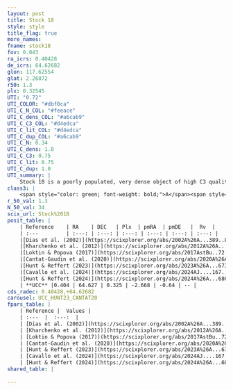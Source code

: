 ```yaml
---
layout: post
title: Stock 18
style: style
title_flag: true
more_names: 
fname: stock18
fov: 0.043
ra_icrs: 0.40428
de_icrs: 64.62682
glon: 117.62554
glat: 2.26872
r50: 1.3
plx: 0.32545
UTI: "0.72"
UTI_COLOR: "#dbf0ca"
UTI_C_N_COL: "#feeace"
UTI_C_dens_COL: "#a6cab9"
UTI_C_C3_COL: "#d4edca"
UTI_C_lit_COL: "#d4edca"
UTI_C_dup_COL: "#a6cab9"
UTI_C_N: 0.34
UTI_C_dens: 1.0
UTI_C_C3: 0.75
UTI_C_lit: 0.75
UTI_C_dup: 1.0
UTI_summary: |
    Stock 18 is a poorly populated, very dense object of high C3 quality. It is well-studied in the literature.
class3: |
    <span style="color: green; font-weight: bold;">A</span><span style="color: #FFC300; font-weight: bold;">B</span>
r_50_val: 1.3
N_50_val: 34
scix_url: Stock%2018
posit_table: |
    | Reference    | RA    | DEC   | Plx  | pmRA  | pmDE   |  Rv  |
    | :---         | :---: | :---: | :---: | :---: | :---: | :---: |
    |[Dias et al. (2002)](https://scixplorer.org/abs/2002A%26A...389..871D) | 0.404 | 64.625 | -- | -2.78 | -0.15 | -- |
    |[Kharchenko et al. (2012)](https://scixplorer.org/abs/2012A%26A...543A.156K) | 0.398 | 64.625 | -- | -3.59 | -1.15 | -- |
    |[Loktin & Popova (2017)](https://scixplorer.org/abs/2017AstBu..72..257L) | 0.405 | 64.624 | -- | -4.298 | -4.763 | -- |
    |[Cantat-Gaudin et al. (2020)](https://scixplorer.org/abs/2020A%26A...640A...1C) | 0.399 | 64.625 | 0.294 | -2.692 | -0.587 | -- |
    |[Hunt & Reffert (2023)](https://scixplorer.org/abs/2023A%26A...673A.114H) | 0.404 | 64.624 | 0.324 | -2.679 | -0.685 | -- |
    |[Cavallo et al. (2024)](https://scixplorer.org/abs/2024AJ....167...12C) | 0.404 | 64.629 | 0.326 | -- | -- | -- |
    |[Hunt & Reffert (2024)](https://scixplorer.org/abs/2024A%26A...686A..42H) | 0.404 | 64.624 | 0.324 | -2.679 | -0.685 | -- |
    | **UCC** |0.404 | 64.627 | 0.325 | -2.668 | -0.64 | -- | 
cds_radec: 0.40428,+64.62682
carousel: UCC_HUNT23_CANTAT20
fpars_table: |
    | Reference |  Values |
    | :---  |  :---:  |
    | [Dias et al. (2002)](https://scixplorer.org/abs/2002A%26A...389..871D) | `E(B-V)=0.71, Dist=1242.0, Age=8.1` |
    | [Kharchenko et al. (2012)](https://scixplorer.org/abs/2012A%26A...543A.156K) | `e_bv=0.177, distance=774, log_age=8.68` |
    | [Loktin & Popova (2017)](https://scixplorer.org/abs/2017AstBu..72..257L) | `E(B-V)=0.358, Dmod=10.127, logt=8.58` |
    | [Cantat-Gaudin et al. (2020)](https://scixplorer.org/abs/2020A%26A...640A...1C) | `AVNN=1.94, DMNN=12.28, AgeNN=7.12` |
    | [Hunt & Reffert (2023)](https://scixplorer.org/abs/2023A%26A...673A.114H) | `AV50=2.061, diffAV50=1.765, MOD50=12.269, logAge50=6.672` |
    | [Cavallo et al. (2024)](https://scixplorer.org/abs/2024AJ....167...12C) | `AV50=1.65, dMod50=11.98, logAge50=7.11, [Fe/H]50=0.32` |
    | [Hunt & Reffert (2024)](https://scixplorer.org/abs/2024A%26A...686A..42H) | `MassJ=357.902` |
shared_table: |
    
---
```

